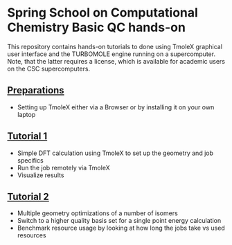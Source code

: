 # Spring School on Computational Chemistry Basic QC hands-on

This repository contains hands-on tutorials to done
using TmoleX graphical user interface and the TURBOMOLE
engine running on a supercomputer. Note, that the latter
requires a license, which is available for academic
users on the CSC supercomputers.

## [Preparations](./preparations/README.md)

* Setting up TmoleX either via a Browser or by installing it on your own laptop 

## [Tutorial 1](./tutorial1/README.md)

* Simple DFT calculation using TmoleX to set up the geometry and job specifics
* Run the job remotely via TmoleX
* Visualize results 

## [Tutorial 2](./tutorial2/README.md)

* Multiple geometry optimizations of a number of isomers
* Switch to a higher quality basis set for a single point energy calculation
* Benchmark resource usage by looking at how long the jobs take vs used resources

